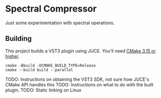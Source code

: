 # Spectral Compressor

Just some experimentation with spectral operations.

## Building

This project builds a VST3 plugin using JUCE. You'll need [CMake 3.15 or higher](https://cliutils.gitlab.io/modern-cmake/chapters/intro/installing.html).

```shell
cmake -Bbuild -DCMAKE_BUILD_TYPE=Release
cmake --build build --parallel
```

TODO: Instructions on obtaining the VST3 SDK, not sure how JUCE's CMake API handles this
TODO: Instructions on what to do with the built plugin.
TODO: Static linking on Linux
